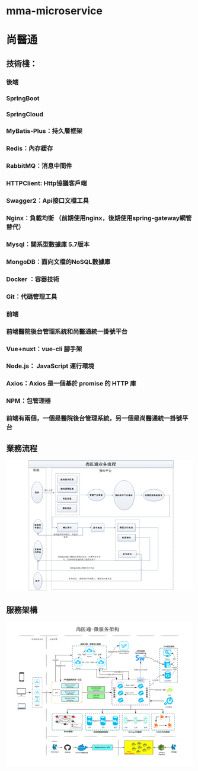 # mma-microservice
# 尚醫通


## 技術棧：
### 後端
### SpringBoot
### SpringCloud
### MyBatis-Plus：持久層框架
### Redis：內存緩存
### RabbitMQ：消息中間件
### HTTPClient: Http協議客戶端
### Swagger2：Api接口文檔工具
### Nginx：負載均衡 （前期使用nginx，後期使用spring-gateway網管替代）
### Mysql：關系型數據庫 5.7版本
### MongoDB：面向文檔的NoSQL數據庫
### Docker	：容器技術
### Git：代碼管理工具

### 前端
### 前端醫院後台管理系統和尚醫通統一掛號平台
### Vue+nuxt：vue-cli 腳手架
### Node.js： JavaScript 運行環境
### Axios：Axios 是一個基於 promise 的 HTTP 庫
### NPM：包管理器
### 前端有兩個，一個是醫院後台管理系統，另一個是尚醫通統一掛號平台


## 業務流程
![image](業務流程.png)

## 服務架構
![image](服務架構.png)

